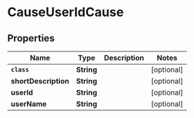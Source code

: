 

# CauseUserIdCause


## Properties

Name | Type | Description | Notes
------------ | ------------- | ------------- | -------------
**`class`** | **String** |  |  [optional]
**shortDescription** | **String** |  |  [optional]
**userId** | **String** |  |  [optional]
**userName** | **String** |  |  [optional]



